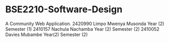 # BSE2210-Software-Design
A Community Web Application.
2420990 Limpo Mwenya Musonda Year (2) Semester (1)
2410157 Nachula Nachamba Year (2) Semester (2)
2410052 Davies Mubambe Year(2) Semester (2)
